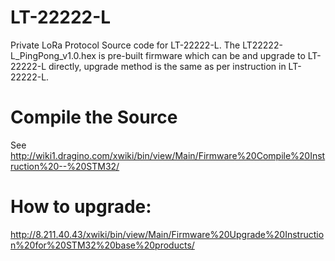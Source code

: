 # LT-22222-L
Private LoRa Protocol Source code for LT-22222-L. 
The LT22222-L_PingPong_v1.0.hex is pre-built firmware which can be and upgrade to LT-22222-L directly, 
upgrade method is the same as per instruction in LT-22222-L. 


# Compile the Source
See http://wiki1.dragino.com/xwiki/bin/view/Main/Firmware%20Compile%20Instruction%20--%20STM32/ 

# How to upgrade:
http://8.211.40.43/xwiki/bin/view/Main/Firmware%20Upgrade%20Instruction%20for%20STM32%20base%20products/ 
